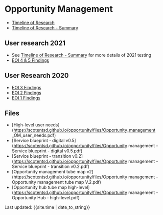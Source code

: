 # Opportunity Management

- [Timeline of Research](timeline/)
- [Timeline of Research - Summary](timeline_summary/)

## User research 2021
- See [Timeline of Research - Summary](timeline_summary/) for more details of 2021 testing
- [EOI 4 & 5 Findings](https://scotentsd.github.io/opportunity/files/EOI_InitialTesting_V4_and_V5_2020-21.pdf)

## User Research 2020
- [EOI 3 Findings](https://scotentsd.github.io/opportunity/files/EOI_InitialTesting_V3_Dec17_2020.pdf)
- [EOI 2 Findings](https://scotentsd.github.io/opportunity/files/EOI_InitialTesting_V2_Dec08_2020.pdf)
- [EOI 1 Findings](https://scotentsd.github.io/opportunity/files/EOI_InitialTesting_V1_Nov30_2020.pdf)

## Files
- [High-level user needs](https://scotentsd.github.io/opportunity/files/Opportunity_management _OM_user_needs.pdf)
- [Service blueprint - digital v0.5](https://scotentsd.github.io/opportunity/files/Opportunity management - Service blueprint - digital v0.5.pdf)
- [Service blueprint - transition v0.2](https://scotentsd.github.io/opportunity/files/Opportunity management - Service blueprint - transition v0.2.pdf)
- [Opportunity management tube map v2](https://scotentsd.github.io/opportunity/files/Opportunity management - Opportunity management tube map V.2.pdf) 
- [Opportunity hub tube map high-level](https://scotentsd.github.io/opportunity/files/Opportunity management - Opportunity Hub - high-level.pdf)

<div>Last updated: {{site.time | date_to_string}}</div>

